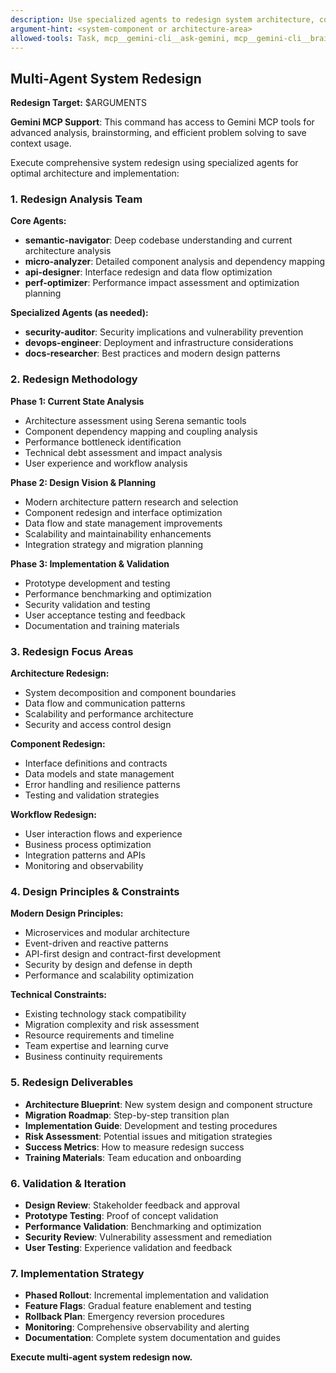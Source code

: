 ```yaml
---
description: Use specialized agents to redesign system architecture, components, or workflows
argument-hint: <system-component or architecture-area>
allowed-tools: Task, mcp__gemini-cli__ask-gemini, mcp__gemini-cli__brainstorm
---
```


## Multi-Agent System Redesign

**Redesign Target:** $ARGUMENTS

**Gemini MCP Support**: This command has access to Gemini MCP tools for advanced analysis, brainstorming, and efficient problem solving to save context usage.


Execute comprehensive system redesign using specialized agents for optimal architecture and implementation:

### 1. **Redesign Analysis Team**

**Core Agents:**
- **semantic-navigator**: Deep codebase understanding and current architecture analysis
- **micro-analyzer**: Detailed component analysis and dependency mapping
- **api-designer**: Interface redesign and data flow optimization
- **perf-optimizer**: Performance impact assessment and optimization planning

**Specialized Agents (as needed):**
- **security-auditor**: Security implications and vulnerability prevention
- **devops-engineer**: Deployment and infrastructure considerations
- **docs-researcher**: Best practices and modern design patterns

### 2. **Redesign Methodology**

**Phase 1: Current State Analysis**
- Architecture assessment using Serena semantic tools
- Component dependency mapping and coupling analysis
- Performance bottleneck identification
- Technical debt assessment and impact analysis
- User experience and workflow analysis

**Phase 2: Design Vision & Planning**
- Modern architecture pattern research and selection
- Component redesign and interface optimization
- Data flow and state management improvements
- Scalability and maintainability enhancements
- Integration strategy and migration planning

**Phase 3: Implementation & Validation**
- Prototype development and testing
- Performance benchmarking and optimization
- Security validation and testing
- User acceptance testing and feedback
- Documentation and training materials

### 3. **Redesign Focus Areas**

**Architecture Redesign:**
- System decomposition and component boundaries
- Data flow and communication patterns
- Scalability and performance architecture
- Security and access control design

**Component Redesign:**
- Interface definitions and contracts
- Data models and state management
- Error handling and resilience patterns
- Testing and validation strategies

**Workflow Redesign:**
- User interaction flows and experience
- Business process optimization
- Integration patterns and APIs
- Monitoring and observability

### 4. **Design Principles & Constraints**

**Modern Design Principles:**
- Microservices and modular architecture
- Event-driven and reactive patterns
- API-first design and contract-first development
- Security by design and defense in depth
- Performance and scalability optimization

**Technical Constraints:**
- Existing technology stack compatibility
- Migration complexity and risk assessment
- Resource requirements and timeline
- Team expertise and learning curve
- Business continuity requirements

### 5. **Redesign Deliverables**

- **Architecture Blueprint**: New system design and component structure
- **Migration Roadmap**: Step-by-step transition plan
- **Implementation Guide**: Development and testing procedures
- **Risk Assessment**: Potential issues and mitigation strategies
- **Success Metrics**: How to measure redesign success
- **Training Materials**: Team education and onboarding

### 6. **Validation & Iteration**

- **Design Review**: Stakeholder feedback and approval
- **Prototype Testing**: Proof of concept validation
- **Performance Validation**: Benchmarking and optimization
- **Security Review**: Vulnerability assessment and remediation
- **User Testing**: Experience validation and feedback

### 7. **Implementation Strategy**

- **Phased Rollout**: Incremental implementation and validation
- **Feature Flags**: Gradual feature enablement and testing
- **Rollback Plan**: Emergency reversion procedures
- **Monitoring**: Comprehensive observability and alerting
- **Documentation**: Complete system documentation and guides

**Execute multi-agent system redesign now.**
